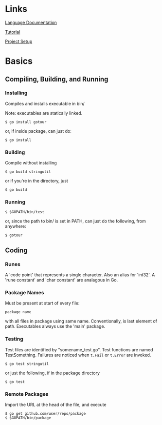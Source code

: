 # Links

[Language Documentation](https://golang.org/doc/effective_go.html)

[Tutorial](https://tour.golang.org/welcome/1)

[Project Setup](https://golang.org/doc/code.html)

# Basics

## Compiling, Building, and Running

### Installing

Compiles and installs executable in bin/

Note: executables are statically linked.

```
$ go install gotour
```

or, if inside package, can just do:

```
$ go install
```

### Building

Compile without installing

```
$ go build stringutil
```

or if you're in the directory, just

```
$ go build
```

### Running

```
$ $GOPATH/bin/test
```

or, since the path to bin/ is set in PATH, can just do the following, from anywhere:

```
$ gotour
```

## Coding

### Runes

A 'code point' that represents a single character. Also an alias for 'int32'. A 'rune constant' and 'char constant' are analagous in Go.

### Package Names

Must be present at start of every file:

```
package name
```

with all files in package using same name. Conventionally, is last element of path. Executables always use the 'main' package.

### Testing

Test files are identified by "somename_test.go".  Test functions are named TestSomething. Failures are noticed when `t.Fail` or `t.Error` are invoked.

```
$ go test stringutil
```

or just the following, if in the package directory

```
$ go test
```

### Remote Packages

Import the URL at the head of the file, and execute

```
$ go get github.com/user/repo/package
$ $GOPATH/bin/package
```

